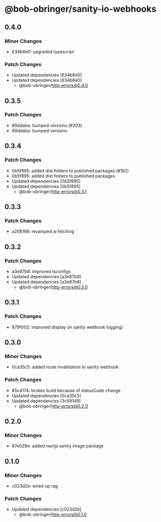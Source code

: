 # @bob-obringer/sanity-io-webhooks

## 0.4.0

### Minor Changes

- 634b8e0: upgraded typescript

### Patch Changes

- Updated dependencies [634b8e0]
- Updated dependencies [634b8e0]
  - @bob-obringer/http-errors@0.4.0

## 0.3.5

### Patch Changes

- 89ddaba: bumped versions (#203)
- 89ddaba: bumped versions

## 0.3.4

### Patch Changes

- 0b5f895: added dist folders to published packages (#182)
- 0b5f895: added dist folders to published packages
- Updated dependencies [0b5f895]
- Updated dependencies [0b5f895]
  - @bob-obringer/http-errors@0.3.1

## 0.3.3

### Patch Changes

- a208168: revamped ai fetching

## 0.3.2

### Patch Changes

- a3e87b8: improved tsconfigs
- Updated dependencies [a3e87b8]
- Updated dependencies [a3e87b8]
  - @bob-obringer/http-errors@0.3.0

## 0.3.1

### Patch Changes

- 879f002: improved display on sanity webhook logging)

## 0.3.0

### Minor Changes

- 0ca35c5: added route invalidation to sanity webhook

### Patch Changes

- 85cd174: broken build because of statusCode change
- Updated dependencies [0ca35c5]
- Updated dependencies [3c59149]
  - @bob-obringer/http-errors@0.2.0

## 0.2.0

### Minor Changes

- 67e028e: added nextjs sanity image package

## 0.1.0

### Minor Changes

- c023d2e: wired up rag

### Patch Changes

- Updated dependencies [c023d2e]
  - @bob-obringer/http-errors@0.1.0
